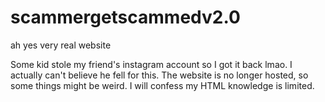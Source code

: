 # scammergetscammedv2.0
ah yes very real website

Some kid stole my friend's instagram account so I got it back lmao. I actually can't believe he fell for this.
The website is no longer hosted, so some things might be weird. I will confess my HTML knowledge is limited. 
